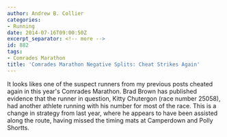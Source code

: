 ```yaml
---
author: Andrew B. Collier
categories:
- Running
date: 2014-07-16T09:00:50Z
excerpt_separator: <!-- more -->
id: 882
tags:
- Comrades Marathon
title: 'Comrades Marathon Negative Splits: Cheat Strikes Again'
---
```


It looks likes one of the suspect runners from my previous posts cheated again in this year's Comrades Marathon. <!--more--> Brad Brown has published evidence that the runner in question, Kitty Chutergon (race number 25058), had another athlete running with his number for most of the race. This is a change in strategy from last year, where he appears to have been assisted along the route, having missed the timing mats at Camperdown and Polly Shortts.
